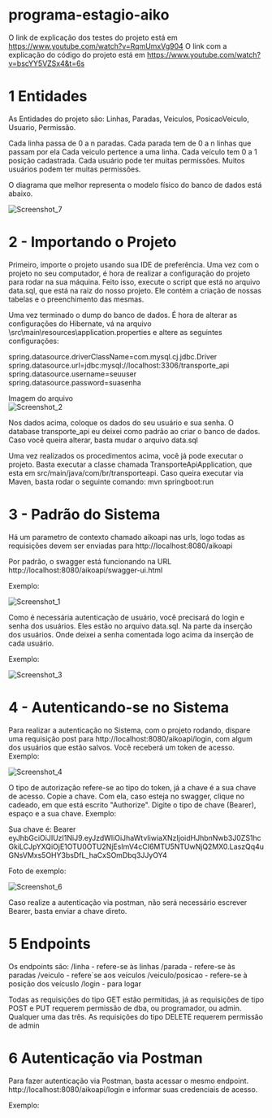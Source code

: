 # programa-estagio-aiko

O link de explicação dos testes do projeto está em https://www.youtube.com/watch?v=RqmUmxVg904
O link com a explicação do código do projeto está em https://www.youtube.com/watch?v=bscYY5VZSx4&t=6s

# 1 Entidades

As Entidades do projeto são:
Linhas, Paradas, Veiculos, PosicaoVeiculo, Usuario, Permissão.

Cada linha passa de 0 a n paradas.
Cada parada tem de 0 a n linhas que passam por ela
Cada veiculo pertence a uma linha.
Cada veículo tem 0 a 1 posição cadastrada.
Cada usuário pode ter muitas permissões.
Muitos usuários podem ter muitas permissões.

O diagrama que melhor representa o modelo físico do banco de dados está abaixo.

![Screenshot_7](https://user-images.githubusercontent.com/41974237/88271605-c2ede300-ccad-11ea-95f4-590dbdd13387.png)

# 2 - Importando o Projeto

Primeiro, importe o projeto usando sua IDE de preferência. 
Uma vez com o projeto no seu computador, é hora de realizar a configuração do projeto para rodar na sua máquina. 
Feito isso, execute o script que está no arquivo data.sql, que está na raiz do nosso projeto. Ele contém a criação de nossas tabelas e o preenchimento das mesmas.

Uma vez terminado o dump do banco de dados. É hora de alterar as configurações do Hibernate, vá na arquivo \src\main\resources\application.properties e altere as seguintes configurações:

spring.datasource.driverClassName=com.mysql.cj.jdbc.Driver\
spring.datasource.url=jdbc:mysql://localhost:3306/transporte_api\
spring.datasource.username=seuuser\
spring.datasource.password=suasenha

Imagem do arquivo\
![Screenshot_2](https://user-images.githubusercontent.com/41974237/88269018-b1a2d780-cca9-11ea-8322-f6f3d3d96952.png)

Nos dados acima, coloque os dados do seu usuário e sua senha. O database transporte_api eu deixei como padrão ao criar o banco de dados. Caso você queira alterar, basta mudar o arquivo data.sql

Uma vez realizados os procedimentos acima, você já pode executar o projeto. Basta executar a classe chamada TransporteApiApplication, que esta em src/main/java/com/br/transporteapi.
Caso queira executar via Maven, basta rodar o seguinte comando: mvn springboot:run

# 3 - Padrão do Sistema

Há um parametro de contexto chamado aikoapi nas urls, logo todas as requisições devem ser enviadas para http://localhost:8080/aikoapi

Por padrão, o swagger está funcionando na URL http://localhost:8080/aikoapi/swagger-ui.html

Exemplo:

![Screenshot_1](https://user-images.githubusercontent.com/41974237/88270093-7e614800-ccab-11ea-844d-d66fe89d83e5.png)

Como é necessária autenticação de usuário, você precisará do login e senha dos usuários. Eles estão no arquivo data.sql. Na parte da inserção dos usuários.
Onde deixei a senha comentada logo acima da inserção de cada usuário.

Exemplo:

![Screenshot_3](https://user-images.githubusercontent.com/41974237/88270235-b1a3d700-ccab-11ea-8abb-03fa36dac225.png)

# 4 - Autenticando-se no Sistema

Para realizar a autenticação no Sistema, com o projeto rodando, dispare uma requisição post para http://localhost:8080/aikoapi/login, com algum dos usuários que estão salvos.
Você receberá um token de acesso.
Exemplo:

![Screenshot_4](https://user-images.githubusercontent.com/41974237/88270310-d304c300-ccab-11ea-8a00-832adbb40194.png)


O tipo de autorização refere-se ao tipo do token, já a chave é a sua chave de acesso.
Copie a chave. Com ela, caso esteja no swagger, clique no cadeado, em que está escrito "Authorize". Digite o tipo de chave (Bearer), espaço e a sua chave.
Exemplo:

Sua chave é:
Bearer eyJhbGciOiJIUzI1NiJ9.eyJzdWIiOiJhaWtvIiwiaXNzIjoidHJhbnNwb3J0ZS1hcGkiLCJpYXQiOjE1OTU0OTU2NjEsImV4cCI6MTU5NTUwNjQ2MX0.LaszQq4uGNsVMxs5OHY3bsDfL_haCxSOmDbq3JJyOY4

Foto de exemplo:

![Screenshot_6](https://user-images.githubusercontent.com/41974237/88270627-4c9cb100-ccac-11ea-83a0-8d9a6cd35e66.png)

Caso realize a autenticação via postman, não será necessário escrever Bearer, basta enviar a chave direto.

# 5 Endpoints
Os endpoints são:
/linha - refere-se às linhas
/parada - refere-se às paradas
/veiculo - refere´se aos veículos
/veiculo/posicao - refere-se à posição dos veícuslo
/login - para logar

Todas as requisições do tipo GET estão permitidas, já as requisições de tipo POST e PUT requerem permissão de dba, ou programador, ou admin. Qualquer uma das três.
As requisições do tipo DELETE requerem permissão de admin

# 6 Autenticação via Postman

Para fazer autenticação via Postman, basta acessar o mesmo endpoint. http://localhost:8080/aikoapi/login e informar suas credenciais de acesso.

Exemplo:




